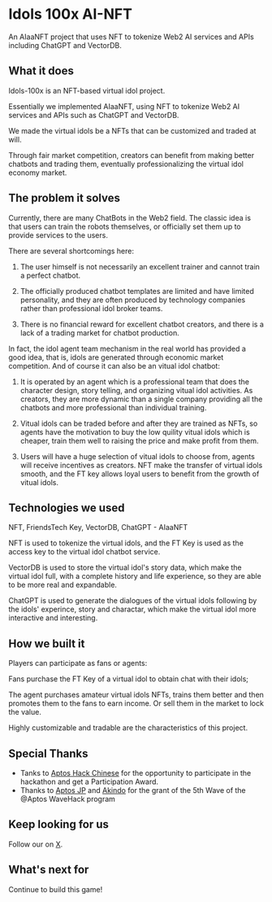# Idols 100x AI-NFT

An AIaaNFT project that uses NFT to tokenize Web2 AI services and APIs including ChatGPT and VectorDB.

## What it does

Idols-100x is an NFT-based virtual idol project. 

Essentially we implemented AIaaNFT, using NFT to tokenize Web2 AI services and APIs such as ChatGPT and VectorDB.

We made the virtual idols be a NFTs that can be customized and traded at will. 

Through fair market competition, creators can benefit from making better chatbots and trading them, eventually professionalizing the virtual idol economy market.

## The problem it solves

Currently, there are many ChatBots in the Web2 field. The classic idea is that users can train the robots themselves, or officially set them up to provide services to the users. 

There are several shortcomings here:

1. The user himself is not necessarily an excellent trainer and cannot train a perfect chatbot.

2. The officially produced chatbot templates are limited and have limited personality, and they are often produced by technology companies rather than professional idol broker teams.

3. There is no financial reward for excellent chatbot creators, and there is a lack of a trading market for chatbot production.


In fact, the idol agent team mechanism in the real world has provided a good idea, that is, idols are generated through economic market competition. And of course it can also be an vitual idol chatbot:

1. It is operated by an agent which is a professional team that does the character design, story telling, and organizing vitual idol activities. As creators, they are more dynamic than a single company providing all the chatbots and more professional than individual training.

2. Vitual idols can be traded before and after they are trained as NFTs, so agents have the motivation to buy the low quility vitual idols which is cheaper, train them well to raising the price and make profit from them.

3. Users will have a huge selection of vitual idols to choose from, agents will receive incentives as creators. NFT make the transfer of virtual idols smooth, and the FT key allows loyal users to benefit from the growth of vitual idols.



## Technologies we used

NFT, FriendsTech Key, VectorDB, ChatGPT - AIaaNFT

NFT is used to tokenize the virtual idols, and the FT Key is used as the access key to the virtual idol chatbot service.

VectorDB is used to store the virtual idol's story data, which make the virtual idol full, with a complete history and life experience, so they are able to be more real and expandable.

ChatGPT is used to generate the dialogues of the virtual idols following by the idols' experince, story and charactar, which make the virtual idol more interactive and interesting.


## How we built it

Players can participate as fans or agents:

Fans purchase the FT Key of a virtual idol to obtain chat with their idols; 

The agent purchases amateur virtual idols NFTs, trains them better and then promotes them to the fans to earn income. Or sell them in the market to lock the value.

Highly customizable and tradable are the characteristics of this project.


## Special Thanks

* Tanks to [Aptos Hack Chinese](https://twitter.com/aptoscnofficial/status/1785040852273844290) for the opportunity to participate in the hackathon and get a Participation Award.
* Thanks to [Aptos JP](https://x.com/aptos_japan/status/1788010715976184012) and [Akindo](https://x.com/akindo_io/status/1789148117193154923) for the grant of the 5th Wave of the @Aptos WaveHack program

## Keep looking for us

Follow our on [X](https://x.com/idols100x).


## What's next for

Continue to build this game!


